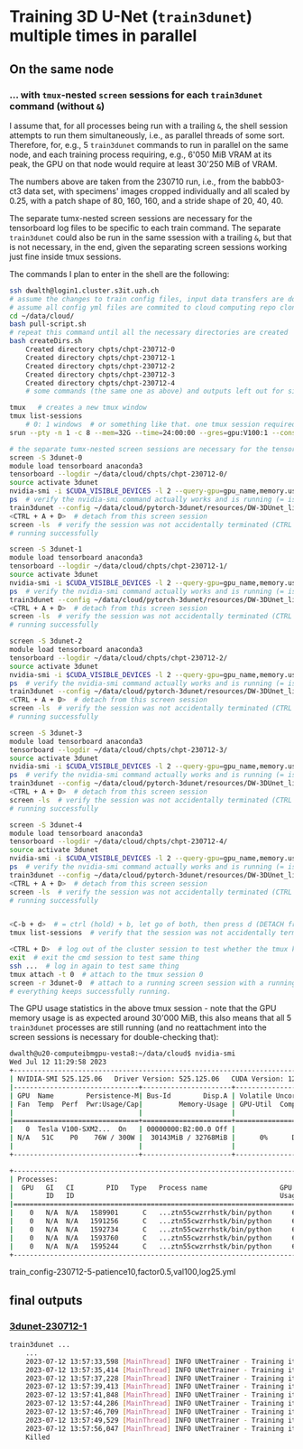 # Training 3D U-Net (`train3dunet`) multiple times in parallel

## On the same node

### ... with `tmux`-nested `screen` sessions for each `train3dunet` command (without `&`)

I assume that, for all processes being run with a trailing `&`, the shell session attempts to run them simultaneously, i.e., as parallel threads of some sort. Therefore, for, e.g., 5 `train3dunet` commands to run in parallel on the same node, and each training process requiring, e.g., 6'050 MiB VRAM at its peak, the GPU on that node would require at least 30'250 MiB of VRAM.

The numbers above are taken from the 230710 run, i.e., from the babb03-ct3 data set, with specimens' images cropped individually and all scaled by 0.25, with a patch shape of 80, 160, 160, and a stride shape of 20, 40, 40.

The separate tumx-nested screen sessions are necessary for the tensorboard log files to be specific to each train command. The separate `train3dunet` could also be run in the same ssession with a trailing `&`, but that is not necessary, in the end, given the separating screen sessions working just fine inside tmux sessions.

The commands I plan to enter in the shell are the following:

```bash
ssh dwalth@login1.cluster.s3it.uzh.ch
# assume the changes to train config files, input data transfers are done.
# assume all config yml files are commited to cloud computing repo cloned on the cluster.
cd ~/data/cloud/
bash pull-script.sh
# repeat this command until all the necessary directories are created
bash createDirs.sh
    Created directory chpts/chpt-230712-0
    Created directory chpts/chpt-230712-1
    Created directory chpts/chpt-230712-2
    Created directory chpts/chpt-230712-3
    Created directory chpts/chpt-230712-4
    # some commands (the same one as above) and outputs left out for simplicity

tmux   # creates a new tmux window
tmux list-sessions
    # 0: 1 windows  # or something like that. one tmux session required for nesting screen sessions in this workflow here.
srun --pty -n 1 -c 8 --mem=32G --time=24:00:00 --gres=gpu:V100:1 --constraint=GPUMEM32GB bash -l  # jobid 4008984 (date: 230712)

# the separate tumx-nested screen sessions are necessary for the tensorboard log files to be specific to each train command.
screen -S 3dunet-0
module load tensorboard anaconda3
tensorboard --logdir ~/data/cloud/chpts/chpt-230712-0/
source activate 3dunet
nvidia-smi -i $CUDA_VISIBLE_DEVICES -l 2 --query-gpu=gpu_name,memory.used,memory.free --format=csv -f ~/data/cloud/chpts/chpt-230712-0/nvidia-smi.log &
ps  # verify the nvidia-smi command actually works and is running (= is listed in this command's output)
train3dunet --config ~/data/cloud/pytorch-3dunet/resources/DW-3DUnet_lightsheet_boundary/named_copies/train_config-230712-0-patience10,factor0.25.yml
<CTRL + A + D>  # detach from this screen session
screen -ls  # verify the session was not accidentally terminated (CTRL + D is the command for session termination)
# running successfully

screen -S 3dunet-1
module load tensorboard anaconda3
tensorboard --logdir ~/data/cloud/chpts/chpt-230712-1/
source activate 3dunet
nvidia-smi -i $CUDA_VISIBLE_DEVICES -l 2 --query-gpu=gpu_name,memory.used,memory.free --format=csv -f ~/data/cloud/chpts/chpt-230712-1/nvidia-smi.log &
ps  # verify the nvidia-smi command actually works and is running (= is listed in this command's output)
train3dunet --config ~/data/cloud/pytorch-3dunet/resources/DW-3DUnet_lightsheet_boundary/named_copies/train_config-230712-1-patience10,factor0.3.yml
<CTRL + A + D>  # detach from this screen session
screen -ls  # verify the session was not accidentally terminated (CTRL + D is the command for session termination)
# running successfully

screen -S 3dunet-2
module load tensorboard anaconda3
tensorboard --logdir ~/data/cloud/chpts/chpt-230712-2/
source activate 3dunet
nvidia-smi -i $CUDA_VISIBLE_DEVICES -l 2 --query-gpu=gpu_name,memory.used,memory.free --format=csv -f ~/data/cloud/chpts/chpt-230712-2/nvidia-smi.log &
ps  # verify the nvidia-smi command actually works and is running (= is listed in this command's output)
train3dunet --config ~/data/cloud/pytorch-3dunet/resources/DW-3DUnet_lightsheet_boundary/named_copies/train_config-230712-2-patience10,factor0.35.yml
<CTRL + A + D>  # detach from this screen session
screen -ls  # verify the session was not accidentally terminated (CTRL + D is the command for session termination)
# running successfully

screen -S 3dunet-3
module load tensorboard anaconda3
tensorboard --logdir ~/data/cloud/chpts/chpt-230712-3/
source activate 3dunet
nvidia-smi -i $CUDA_VISIBLE_DEVICES -l 2 --query-gpu=gpu_name,memory.used,memory.free --format=csv -f ~/data/cloud/chpts/chpt-230712-3/nvidia-smi.log &
ps  # verify the nvidia-smi command actually works and is running (= is listed in this command's output)
train3dunet --config ~/data/cloud/pytorch-3dunet/resources/DW-3DUnet_lightsheet_boundary/named_copies/train_config-230712-3-patience10,factor0.4.yml
<CTRL + A + D>  # detach from this screen session
screen -ls  # verify the session was not accidentally terminated (CTRL + D is the command for session termination)
# running successfully

screen -S 3dunet-4
module load tensorboard anaconda3
tensorboard --logdir ~/data/cloud/chpts/chpt-230712-4/
source activate 3dunet
nvidia-smi -i $CUDA_VISIBLE_DEVICES -l 2 --query-gpu=gpu_name,memory.used,memory.free --format=csv -f ~/data/cloud/chpts/chpt-230712-4/nvidia-smi.log &
ps  # verify the nvidia-smi command actually works and is running (= is listed in this command's output)
train3dunet --config ~/data/cloud/pytorch-3dunet/resources/DW-3DUnet_lightsheet_boundary/named_copies/train_config-230712-4-patience10,factor0.45.yml
<CTRL + A + D>  # detach from this screen session
screen -ls  # verify the session was not accidentally terminated (CTRL + D is the command for session termination)
# running successfully


<C-b + d>  # = ctrl (hold) + b, let go of both, then press d (DETACH from that tmux windows (=session))
tmux list-sessions  # verify that the session was not accidentally terminated

<CTRL + D>  # log out of the cluster session to test whether the tmux keeps running
exit  # exit the cmd session to test same thing
ssh ...  # log in again to test same thing
tmux attach -t 0  # attach to the tmux session 0
screen -r 3dunet-0  # attach to a running screen session with a running train3dunet process, for testing
# everything keeps successfully running.
```

The GPU usage statistics in the above tmux session - note that the GPU memory usage is as expected around 30'000 MiB, this also means that all 5 `train3dunet` processes are still running (and no reattachment into the screen sessions is necessary for double-checking that):
```bash
dwalth@u20-computeibmgpu-vesta8:~/data/cloud$ nvidia-smi
Wed Jul 12 11:29:58 2023
+-----------------------------------------------------------------------------+
| NVIDIA-SMI 525.125.06   Driver Version: 525.125.06   CUDA Version: 12.0     |
|-------------------------------+----------------------+----------------------+
| GPU  Name        Persistence-M| Bus-Id        Disp.A | Volatile Uncorr. ECC |
| Fan  Temp  Perf  Pwr:Usage/Cap|         Memory-Usage | GPU-Util  Compute M. |
|                               |                      |               MIG M. |
|===============================+======================+======================|
|   0  Tesla V100-SXM2...  On   | 00000000:B2:00.0 Off |                    0 |
| N/A   51C    P0    76W / 300W |  30143MiB / 32768MiB |      0%      Default |
|                               |                      |                  N/A |
+-------------------------------+----------------------+----------------------+

+-----------------------------------------------------------------------------+
| Processes:                                                                  |
|  GPU   GI   CI        PID   Type   Process name                  GPU Memory |
|        ID   ID                                                   Usage      |
|=============================================================================|
|    0   N/A  N/A   1589901      C   ...ztn55cwzrrhstk/bin/python     6026MiB |
|    0   N/A  N/A   1591256      C   ...ztn55cwzrrhstk/bin/python     6026MiB |
|    0   N/A  N/A   1592734      C   ...ztn55cwzrrhstk/bin/python     6026MiB |
|    0   N/A  N/A   1593760      C   ...ztn55cwzrrhstk/bin/python     6026MiB |
|    0   N/A  N/A   1595244      C   ...ztn55cwzrrhstk/bin/python     6026MiB |
+-----------------------------------------------------------------------------+
```
train_config-230712-5-patience10,factor0.5,val100,log25.yml

## final outputs

### <u>3dunet-230712-1</u>

```bash
train3dunet ...
    ...
    2023-07-12 13:57:33,598 [MainThread] INFO UNetTrainer - Training iteration [3154/150000]. Epoch [108/999]
    2023-07-12 13:57:35,414 [MainThread] INFO UNetTrainer - Training iteration [3155/150000]. Epoch [108/999]
    2023-07-12 13:57:37,228 [MainThread] INFO UNetTrainer - Training iteration [3156/150000]. Epoch [108/999]
    2023-07-12 13:57:39,413 [MainThread] INFO UNetTrainer - Training iteration [3157/150000]. Epoch [108/999]
    2023-07-12 13:57:41,848 [MainThread] INFO UNetTrainer - Training iteration [3158/150000]. Epoch [108/999]
    2023-07-12 13:57:44,286 [MainThread] INFO UNetTrainer - Training iteration [3159/150000]. Epoch [108/999]
    2023-07-12 13:57:46,709 [MainThread] INFO UNetTrainer - Training iteration [3160/150000]. Epoch [108/999]
    2023-07-12 13:57:49,529 [MainThread] INFO UNetTrainer - Training iteration [3161/150000]. Epoch [108/999]
    2023-07-12 13:57:56,047 [MainThread] INFO UNetTrainer - Training iteration [3162/150000]. Epoch [109/999]
    Killed
```